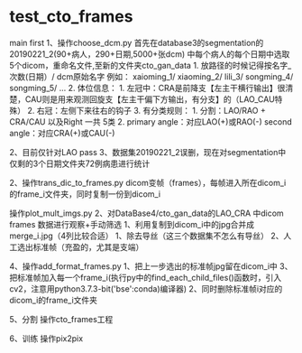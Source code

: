 # test_cto_frames
main first
1、操作choose_dcm.py
    首先在database3的segmentation的20190221_2(90+病人，290+日期,5000+张dcm)
    中每个病人的每个日期中选取5个dicom，重命名文件,至新的文件夹cto_gan_data
        1. 放路径的时候记得按名字_次数(日期）/ dcm原始名字 例如： xaioming_1/ xiaoming_2/ lili_3/ songming_4/ songming_5/ ...
        2. 体位信息：
            1. 左冠中：CRA是前降支【左主干横行输出】很清楚，CAU则是用来观测回旋支【左主干偏下方输出，有分支】的（LAO_CAU特殊）
            2. 右冠：左侧下来往右的钩子
            3. 有分类规则：
                1. 分割：LAO/RAO + CRA/CAU 以及Right 一共 5类
                2. primary angle：对应LAO(+)或RAO(-)
                    second angle：对应CRA(+)或CAU(-)

2、目前仅针对LAO pass 
3、数据集20190221_2误删，现在对segmentation中仅剩的3个日期文件夹72例病患进行统计

2、操作trans_dic_to_frames.py
   dicom变帧（frames），每帧进入所在dicom_i的frame_i文件夹，同时复制一份到dicom_i

操作plot_mult_imgs.py
2、对DataBase4/cto_gan_data的LAO_CRA 中dicom frames 数据进行观察+手动筛选
    1、利用复制到dicom_i中的jpg合并成merge_i.jpg（4列比较合适）
    1、除去导丝（这三个数据集不怎么有导丝）
    2、人工选出标准帧（充盈的，尤其是支端）

4、操作add_format_frames.py
    1、把上一步选出的标准帧jpg留在dicom_i中
    3、把标准帧加入每一个frame_i(执行py中的find_each_child_files()函数时，引入cv2，注意用python3.7.3-bit('bse':conda)编译器)
    2、同时删除标准帧i对应的dicom_i的frame_i文件夹


5、分割 操作cto_frames工程

6、训练 操作pix2pix
        